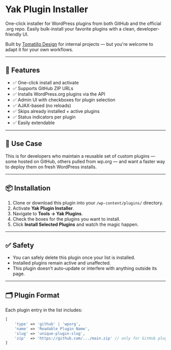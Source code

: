 # Yak Plugin Installer

One-click installer for WordPress plugins from both GitHub and the official .org repo. Easily bulk-install your favorite plugins with a clean, developer-friendly UI.

Built by [Tomatillo Design](https://tomatillodesign.com) for internal projects — but you're welcome to adapt it for your own workflows.

---

## 🔧 Features

- ✅ One-click install and activate
- ✅ Supports GitHub ZIP URLs
- ✅ Installs WordPress.org plugins via the API
- ✅ Admin UI with checkboxes for plugin selection
- ✅ AJAX-based (no reloads)
- ✅ Skips already installed + active plugins
- ✅ Status indicators per plugin
- ✅ Easily extendable

---

## 🧠 Use Case

This is for developers who maintain a reusable set of custom plugins — some hosted on GitHub, others pulled from wp.org — and want a faster way to deploy them on fresh WordPress installs.

---

## 📦 Installation

1. Clone or download this plugin into your `/wp-content/plugins/` directory.
2. Activate **Yak Plugin Installer**.
3. Navigate to **Tools → Yak Plugins**.
4. Check the boxes for the plugins you want to install.
5. Click **Install Selected Plugins** and watch the magic happen.

---

## ✅ Safety

- You can safely delete this plugin once your list is installed.
- Installed plugins remain active and unaffected.
- This plugin doesn’t auto-update or interfere with anything outside its page.

---

## 🗂 Plugin Format

Each plugin entry in the list includes:

```php
[
	'type' => 'github' | 'wporg',
	'name' => 'Readable Plugin Name',
	'slug' => 'unique-plugin-slug',
	'zip'  => 'https://github.com/.../main.zip' // only for GitHub plugins
]
